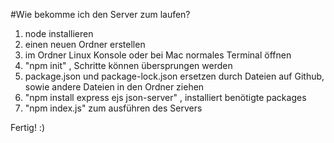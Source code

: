 #Wie bekomme ich den Server zum laufen?

1. node installieren
2. einen neuen Ordner erstellen
3. im Ordner Linux Konsole oder bei Mac normales Terminal öffnen
4. "npm init" , Schritte können übersprungen werden
5. package.json und package-lock.json ersetzen durch Dateien auf Github, sowie andere Dateien in den Ordner ziehen
6. "npm install express ejs json-server" , installiert benötigte packages
7. "npm index.js" zum ausführen des Servers

Fertig! :)


